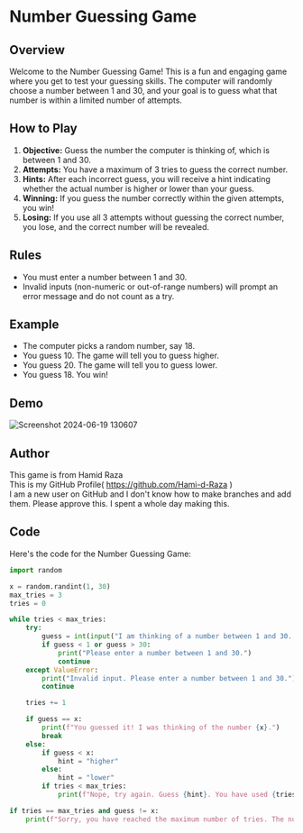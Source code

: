 # Number Guessing Game

## Overview
Welcome to the Number Guessing Game! This is a fun and engaging game where you get to test your guessing skills. The computer will randomly choose a number between 1 and 30, and your goal is to guess what that number is within a limited number of attempts.

## How to Play
1. **Objective:** Guess the number the computer is thinking of, which is between 1 and 30.
2. **Attempts:** You have a maximum of 3 tries to guess the correct number.
3. **Hints:** After each incorrect guess, you will receive a hint indicating whether the actual number is higher or lower than your guess.
4. **Winning:** If you guess the number correctly within the given attempts, you win!
5. **Losing:** If you use all 3 attempts without guessing the correct number, you lose, and the correct number will be revealed.

## Rules
- You must enter a number between 1 and 30.
- Invalid inputs (non-numeric or out-of-range numbers) will prompt an error message and do not count as a try.

## Example
- The computer picks a random number, say 18.
- You guess 10. The game will tell you to guess higher.
- You guess 20. The game will tell you to guess lower.
- You guess 18. You win!
  
## Demo
![Screenshot 2024-06-19 130607](https://github.com/Hami-d-Raza/python-mini-project/assets/157746262/46a427cc-b79c-4451-919f-e4ff827bb53e)

## Author
This game is from Hamid Raza
<br>
This is my GitHub Profile( https://github.com/Hami-d-Raza ) 
<br>
I am a new user on GitHub and I don't know how to make branches and add them. Please approve this. I spent a whole day making this.

## Code
Here's the code for the Number Guessing Game:

```python
import random

x = random.randint(1, 30)
max_tries = 3
tries = 0

while tries < max_tries:
    try:
        guess = int(input("I am thinking of a number between 1 and 30. Can you guess it?: "))
        if guess < 1 or guess > 30:
            print("Please enter a number between 1 and 30.")
            continue
    except ValueError:
        print("Invalid input. Please enter a number between 1 and 30.")
        continue

    tries += 1

    if guess == x:
        print(f"You guessed it! I was thinking of the number {x}.")
        break
    else:
        if guess < x:
            hint = "higher"
        else:
            hint = "lower"
        if tries < max_tries:
            print(f"Nope, try again. Guess {hint}. You have used {tries} out of {max_tries} tries.")

if tries == max_tries and guess != x:
    print(f"Sorry, you have reached the maximum number of tries. The number I was thinking of was {x}.")
